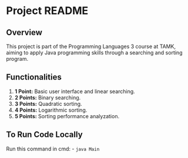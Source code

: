 # Project README

## Overview

This project is part of the Programming Languages 3 course at TAMK, aiming to apply Java programming skills through a searching and sorting program. 

## Functionalities

1. **1 Point:** Basic user interface and linear searching.
2. **2 Points:** Binary searching.
3. **3 Points:** Quadratic sorting.
4. **4 Points:** Logarithmic sorting.
5. **5 Points:** Sorting performance analyzation.

## To Run Code Locally

Run this command in cmd:
    - `java Main`
